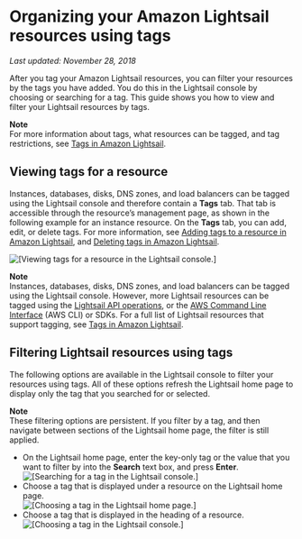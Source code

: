 # Organizing your Amazon Lightsail resources using tags<a name="amazon-lightsail-organizing-resources-using-tags"></a>

 *Last updated: November 28, 2018* 

After you tag your Amazon Lightsail resources, you can filter your resources by the tags you have added\. You do this in the Lightsail console by choosing or searching for a tag\. This guide shows you how to view and filter your Lightsail resources by tags\.

**Note**  
For more information about tags, what resources can be tagged, and tag restrictions, see [Tags in Amazon Lightsail](amazon-lightsail-tags.md)\.

## Viewing tags for a resource<a name="viewing-tags-for-a-resource"></a>

Instances, databases, disks, DNS zones, and load balancers can be tagged using the Lightsail console and therefore contain a **Tags** tab\. That tab is accessible through the resource’s management page, as shown in the following example for an instance resource\. On the **Tags** tab, you can add, edit, or delete tags\. For more information, see [Adding tags to a resource in Amazon Lightsail](amazon-lightsail-adding-tags-to-a-resource.md), and [Deleting tags in Amazon Lightsail](amazon-lightsail-deleting-tags.md)\.

![\[Viewing tags for a resource in the Lightsail console.\]](https://s3-us-west-2.amazonaws.com/parkside-localized-docs-devo/v1/en_us/b3f6d19f6c5a2810c4336f10d978ee98/images/amazon-lightsail-viewing-tags-for-a-resource.png)

**Note**  
Instances, databases, disks, DNS zones, and load balancers can be tagged using the Lightsail console\. However, more Lightsail resources can be tagged using the [Lightsail API operations](https://docs.aws.amazon.com/lightsail/2016-11-28/api-reference/Welcome.html), or the [AWS Command Line Interface](https://docs.aws.amazon.com/cli/latest/reference/lightsail/) \(AWS CLI\) or SDKs\. For a full list of Lightsail resources that support tagging, see [Tags in Amazon Lightsail](amazon-lightsail-tags.md)\.

## Filtering Lightsail resources using tags<a name="filtering-lightsail-resources-using-tags"></a>

The following options are available in the Lightsail console to filter your resources using tags\. All of these options refresh the Lightsail home page to display only the tag that you searched for or selected\.

**Note**  
These filtering options are persistent\. If you filter by a tag, and then navigate between sections of the Lightsail home page, the filter is still applied\.
+ On the Lightsail home page, enter the key\-only tag or the value that you want to filter by into the **Search** text box, and press **Enter**\.  
![\[Searching for a tag in the Lightsail console.\]](https://s3-us-west-2.amazonaws.com/parkside-localized-docs-devo/v1/en_us/b3f6d19f6c5a2810c4336f10d978ee98/images/amazon-lightsail-searching-for-a-tag.png)
+ Choose a tag that is displayed under a resource on the Lightsail home page\.  
![\[Choosing a tag in the Lightsail home page.\]](https://s3-us-west-2.amazonaws.com/parkside-localized-docs-devo/v1/en_us/b3f6d19f6c5a2810c4336f10d978ee98/images/amazon-lightsail-choosing-a-tag.png)
+ Choose a tag that is displayed in the heading of a resource\.  
![\[Choosing a tag in the Lightsail console.\]](https://s3-us-west-2.amazonaws.com/parkside-localized-docs-devo/v1/en_us/b3f6d19f6c5a2810c4336f10d978ee98/images/amazon-lightsail-choosing-a-heading-tag.png)